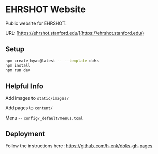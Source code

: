 # EHRSHOT Website

Public website for EHRSHOT.

URL: [https://ehrshot.stanford.edu/](https://ehrshot.stanford.edu/)

## Setup

```bash
npm create hyas@latest -- --template doks
npm install
npm run dev
```

## Helpful Info

Add images to `static/images/`

Add pages to `content/`

Menu -- `config/_default/menus.toml`

## Deployment

Follow the instructions here: https://github.com/h-enk/doks-gh-pages